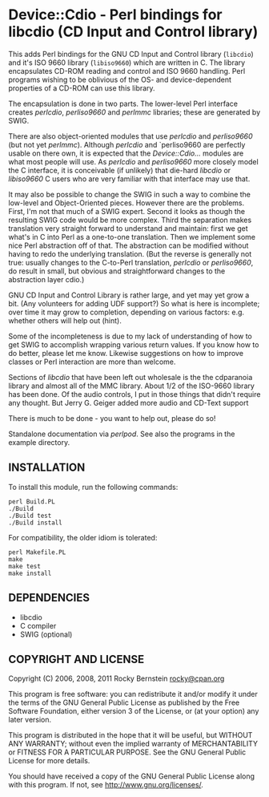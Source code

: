 Device::Cdio - Perl bindings for libcdio (CD Input and Control library)
============================================================================

This adds Perl bindings for the GNU CD Input and Control library
(`libcdio`) and it's ISO 9660 library (`libiso9660`) which are written
in C. The library encapsulates CD-ROM reading and control and ISO 9660
handling. Perl programs wishing to be oblivious of the OS- and
device-dependent properties of a CD-ROM can use this library.

The encapsulation is done in two parts. The lower-level Perl interface
creates _perlcdio_, _perliso9660_ and _perlmmc_ libraries; these
are generated by SWIG.

There are also object-oriented modules that use _perlcdio_ and
_perliso9660_ (but not yet _perlmmc_). Although _perlcdio_ and
`perliso9660 are perfectly usable on there own, it is expected that
the _Device::Cdio..._ modules are what most people will use. As
_perlcdio_ and _perliso9660_ more closely model the C interface, it is
conceivable (if unlikely) that die-hard _libcdio_ or _libiso9660_ C
users who are very familiar with that interface may use that.

It may also be possible to change the SWIG in such a way to combine
the low-level and Object-Oriented pieces. However there are the
problems. First, I'm not that much of a SWIG expert. Second it looks
as though the resulting SWIG code would be more complex. Third the
separation makes translation very straight forward to understand and
maintain: first we get what's in C into Perl as a one-to-one
translation. Then we implement some nice Perl abstraction off of
that. The abstraction can be modified without having to redo the
underlying translation. (But the reverse is generally not true:
usually changes to the C-to-Perl translation, _perlcdio_ or
_perliso9660_, do result in small, but obvious and straightforward
changes to the abstraction layer cdio.)

GNU CD Input and Control Library is rather large, and yet may yet grow
a bit.  (Any volunteers for adding UDF support?) So what is here is
incomplete; over time it may grow to completion, depending on various
factors: e.g. whether others will help out (hint).

Some of the incompleteness is due to my lack of understanding of how
to get SWIG to accomplish wrapping various return values. If you know
how to do better, please let me know. Likewise suggestions on how to
improve classes or Perl interaction are more than welcome.

Sections of _libcdio_ that have been left out wholesale is the the
cdparanoia library and almost all of the MMC library. About 1/2 of the
ISO-9660 library has been done. Of the audio controls, I put in those
things that didn't require any thought. But Jerry G. Geiger added
more audio and CD-Text support

There is much to be done - you want to help out, please do so!

Standalone documentation via _perlpod_. See also the
programs in the example directory.


INSTALLATION
------------

To install this module, run the following commands:

    perl Build.PL
    ./Build
    ./Build test
    ./Build install


For compatibility, the older idiom is tolerated:

    perl Makefile.PL
    make
    make test
    make install


DEPENDENCIES
------------

* libcdio
* C compiler
* SWIG (optional)


COPYRIGHT AND LICENSE
---------------------

  Copyright (C) 2006, 2008, 2011 Rocky Bernstein <rocky@cpan.org>

  This program is free software: you can redistribute it and/or modify
  it under the terms of the GNU General Public License as published by
  the Free Software Foundation, either version 3 of the License, or
  (at your option) any later version.

  This program is distributed in the hope that it will be useful,
  but WITHOUT ANY WARRANTY; without even the implied warranty of
  MERCHANTABILITY or FITNESS FOR A PARTICULAR PURPOSE.  See the
  GNU General Public License for more details.

  You should have received a copy of the GNU General Public License
  along with this program.  If not, see <http://www.gnu.org/licenses/>.
